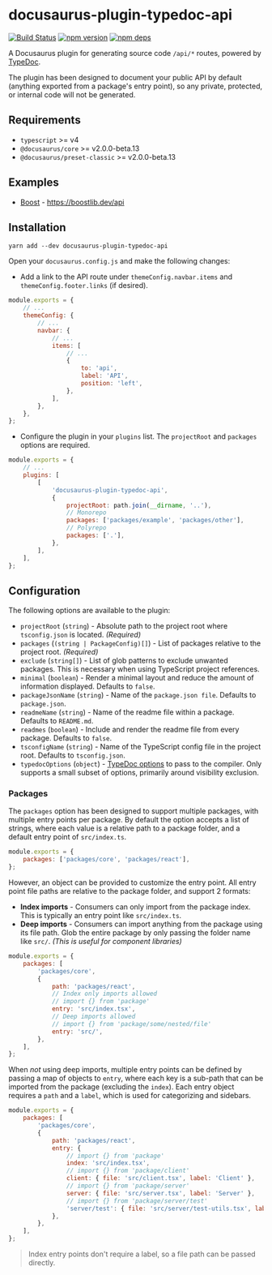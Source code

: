 # docusaurus-plugin-typedoc-api

[![Build Status](https://travis-ci.org/milesj/docusaurus-plugin-typedoc-api.svg?branch=master)](https://travis-ci.org/milesj/docusaurus-plugin-typedoc-api)
[![npm version](https://badge.fury.io/js/docusaurus-plugin-typedoc-api.svg)](https://www.npmjs.com/package/docusaurus-plugin-typedoc-api)
[![npm deps](https://david-dm.org/milesj/docusaurus-plugin-typedoc-api.svg?path=packages/plugin)](https://www.npmjs.com/package/docusaurus-plugin-typedoc-api)

A Docusaurus plugin for generating source code `/api/*` routes, powered by
[TypeDoc](https://typedoc.org/).

The plugin has been designed to document your public API by default (anything exported from a
package's entry point), so any private, protected, or internal code will not be generated.

## Requirements

- `typescript` >= v4
- `@docusaurus/core` >= v2.0.0-beta.13
- `@docusaurus/preset-classic` >= v2.0.0-beta.13

## Examples

- [Boost](https://github.com/milesj/boost) - https://boostlib.dev/api

## Installation

```
yarn add --dev docusaurus-plugin-typedoc-api
```

Open your `docusaurus.config.js` and make the following changes:

- Add a link to the API route under `themeConfig.navbar.items` and `themeConfig.footer.links` (if
  desired).

```js
module.exports = {
	// ...
	themeConfig: {
		// ...
		navbar: {
			// ...
			items: [
				// ...
				{
					to: 'api',
					label: 'API',
					position: 'left',
				},
			],
		},
	},
};
```

- Configure the plugin in your `plugins` list. The `projectRoot` and `packages` options are
  required.

```js
module.exports = {
	// ...
	plugins: [
		[
			'docusaurus-plugin-typedoc-api',
			{
				projectRoot: path.join(__dirname, '..'),
				// Monorepo
				packages: ['packages/example', 'packages/other'],
				// Polyrepo
				packages: ['.'],
			},
		],
	],
};
```

## Configuration

The following options are available to the plugin:

- `projectRoot` (`string`) - Absolute path to the project root where `tsconfig.json` is located.
  _(Required)_
- `packages` (`(string | PackageConfig)[]`) - List of packages relative to the project root.
  _(Required)_
- `exclude` (`string[]`) - List of glob patterns to exclude unwanted packages. This is necessary
  when using TypeScript project references.
- `minimal` (`boolean`) - Render a minimal layout and reduce the amount of information displayed.
  Defaults to `false`.
- `packageJsonName` (`string`) - Name of the `package.json file`. Defaults to `package.json`.
- `readmeName` (`string`) - Name of the readme file within a package. Defaults to `README.md`.
- `readmes` (`boolean`) - Include and render the readme file from every package. Defaults to
  `false`.
- `tsconfigName` (`string`) - Name of the TypeScript config file in the project root. Defaults to
  `tsconfig.json`.
- `typedocOptions` (`object`) - [TypeDoc options](https://typedoc.org/guides/options/#input-options)
  to pass to the compiler. Only supports a small subset of options, primarily around visibility
  exclusion.

### Packages

The `packages` option has been designed to support multiple packages, with multiple entry points per
package. By default the option accepts a list of strings, where each value is a relative path to a
package folder, and a default entry point of `src/index.ts`.

```js
module.exports = {
	packages: ['packages/core', 'packages/react'],
};
```

However, an object can be provided to customize the entry point. All entry point file paths are
relative to the package folder, and support 2 formats:

- **Index imports** - Consumers can only import from the package index. This is typically an entry
  point like `src/index.ts`.
- **Deep imports** - Consumers can import anything from the package using its file path. Glob the
  entire package by only passing the folder name like `src/`. _(This is useful for component
  libraries)_

```js
module.exports = {
	packages: [
		'packages/core',
		{
			path: 'packages/react',
			// Index only imports allowed
			// import {} from 'package'
			entry: 'src/index.tsx',
			// Deep imports allowed
			// import {} from 'package/some/nested/file'
			entry: 'src/',
		},
	],
};
```

When _not_ using deep imports, multiple entry points can be defined by passing a map of objects to
`entry`, where each key is a sub-path that can be imported from the package (excluding the `index`).
Each entry object requires a `path` and a `label`, which is used for categorizing and sidebars.

```js
module.exports = {
	packages: [
		'packages/core',
		{
			path: 'packages/react',
			entry: {
				// import {} from 'package'
				index: 'src/index.tsx',
				// import {} from 'package/client'
				client: { file: 'src/client.tsx', label: 'Client' },
				// import {} from 'package/server'
				server: { file: 'src/server.tsx', label: 'Server' },
				// import {} from 'package/server/test'
				'server/test': { file: 'src/server/test-utils.tsx', label: 'Server test utils' },
			},
		},
	],
};
```

> Index entry points don't require a label, so a file path can be passed directly.
